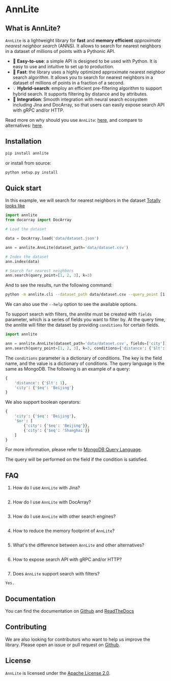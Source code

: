 # AnnLite


## What is AnnLite?

`AnnLite` is a lightweight library for **fast** and **memory efficient** *approximate nearest neighbor search* (ANNS).
It allows to search for nearest neighbors in a dataset of millions of points with a Pythonic API.

- 🐥 **Easy-to-use**: a simple API is designed to be used with Python. It is easy to use and intuitive to set up to production.
- 🐎 **Fast**: the library uses a highly optimized approximate nearest neighbor search algorithm. It allows you to
    search for nearest neighbors in a dataset of millions of points in a fraction of a second.
- 💡 **Hybrid-search**: employ an efficient pre-filtering algorithm to support hybrid search. It supports filtering
    by distance and by attributes.
- 🍱 **Integration**: Smooth integration with neural search ecosystem including Jina and DocArray, so that users can easily
    expose search API with gRPC and/or HTTP.

Read more on why should you use `AnnLite`: [here](), and compare to alternatives: [here]().


## Installation

```bash
pip install annlite
```

or install from source:

```bash
python setup.py install
```

## Quick start

In this example, we will search for nearest neighbors in the dataset [Totally looks like]()

```python
import annlite
from docarray import DocArray

# Load the dataset

data = DocArray.load('data/dataset.json')

ann = annlite.AnnLite(dataset_path='data/dataset.csv')

# Index the dataset
ann.index(data)

# Search for nearest neighbors
ann.search(query_point=[1, 2, 3], k=3)
```

And to see the results, run the following command:

```bash
python -m annlite.cli --dataset_path data/dataset.csv --query_point [1, 2, 3] --k 3
```

We can also use the `--help` option to see the available options.

To support search with filters, the annlite must be created with `fields` parameter, which is a series of fields you want to filter by.
At the query time, the annlite will filter the dataset by providing `conditions` for certain fields.

```python
import annlite

ann = annlite.AnnLite(dataset_path='data/dataset.csv', fields=['city'])
ann.search(query_point=[1, 2, 3], k=3, conditions={'distance': {'$lt': 1}})
```

The `conditions` parameter is a dictionary of conditions. The key is the field name, and the value is a dictionary of conditions.
The query language is the same as MongoDB. The following is an example of a query:

```python
{
    'distance': {'$lt': 1},
    'city': {'$eq': 'Beijing'}
}
```
We also support boolean operators:

```python
{
    'city': {'$eq': 'Beijing'},
    '$or': [
        {'city': {'$eq': 'Beijing'}},
        {'city': {'$eq': 'Shanghai'}}
    ]
}
```
For more information, please refer to [MongoDB Query Language](https://docs.mongodb.com/manual/reference/operator/query/).


The query will be performed on the field if the condition is satisfied.


## FAQ

1. How do I use `AnnLite` with Jina?

```python
```

2. How do I use `AnnLite` with DocArray?

```python
```

3. How do I use `AnnLite` with other search engines?

```python
```

4. How to reduce the memory footprint of `AnnLite`?

```python
```

5. What's the difference between `AnnLite` and other alternatives?

```python
```

6. How to expose search API with gRPC and/or HTTP?

```python
```

7. Does `AnnLite` support search with filters?

```text
Yes.
```


## Documentation

You can find the documentation on [Github]() and [ReadTheDocs]()

## Contributing

We are also looking for contributors who want to help us improve the library.
Please open an issue or pull request on [Github]().

## License

`AnnLite` is licensed under the [Apache License 2.0]().
